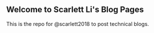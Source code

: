 ## Welcome to Scarlett Li's Blog Pages

This is the repo for @scarlett2018 to post technical blogs.

